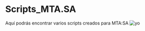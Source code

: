 # Scripts_MTA.SA
Aquí podrás encontrar varios scripts creados para MTA:SA
![yo](https://user-images.githubusercontent.com/78698966/131989421-d71b9b7d-cc39-4380-9a9c-f534c1b2a5b6.png)
